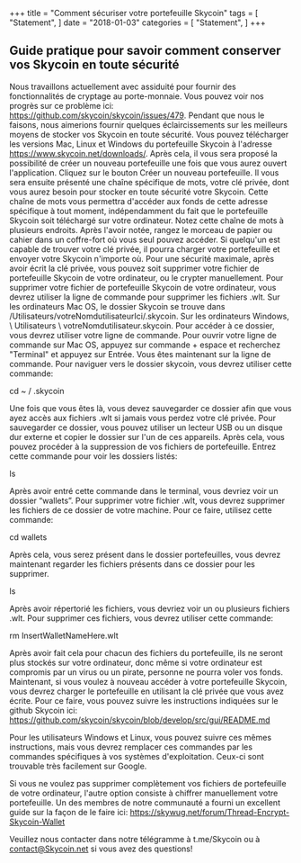+++
title = "Comment sécuriser votre portefeuille Skycoin"
tags = [
    "Statement",
]
date = "2018-01-03"
categories = [
    "Statement",
]
+++

## Guide pratique pour savoir comment conserver vos Skycoin en toute sécurité

Nous travaillons actuellement avec assiduité pour fournir des fonctionnalités de cryptage au porte-monnaie. 
Vous pouvez voir nos progrès sur ce problème ici: https://github.com/skycoin/skycoin/issues/479. 
Pendant que nous le faisons, nous aimerions fournir quelques éclaircissements sur les meilleurs moyens de stocker vos Skycoin en toute sécurité. 
Vous pouvez télécharger les versions Mac, Linux et Windows du portefeuille Skycoin à l'adresse https://www.skycoin.net/downloads/. 
Après cela, il vous sera proposé la possibilité de créer un nouveau portefeuille une fois que vous aurez ouvert l'application. 
Cliquez sur le bouton Créer un nouveau portefeuille. 
Il vous sera ensuite présenté une chaîne spécifique de mots, votre clé privée, dont vous aurez besoin pour stocker en toute sécurité votre Skycoin. 
Cette chaîne de mots vous permettra d'accéder aux fonds de cette adresse spécifique à tout moment, indépendamment du fait que le portefeuille Skycoin soit téléchargé sur votre ordinateur. 
Notez cette chaîne de mots à plusieurs endroits. 
Après l'avoir notée, rangez le morceau de papier ou cahier dans un coffre-fort où vous seul pouvez accéder. 
Si quelqu'un est capable de trouver votre clé privée, il pourra charger votre portefeuille et envoyer votre Skycoin n'importe où. 
Pour une sécurité maximale, après avoir écrit la clé privée, vous pouvez soit supprimer votre fichier de portefeuille Skycoin de votre ordinateur, ou le crypter manuellement. 
Pour supprimer votre fichier de portefeuille Skycoin de votre ordinateur, vous devrez utiliser la ligne de commande pour supprimer les fichiers .wlt. 
Sur les ordinateurs Mac OS, le dossier Skycoin se trouve dans /Utilisateurs/votreNomdutilisateurIci/.skycoin. 
Sur les ordinateurs Windows, \ Utilisateurs \ votreNomdutilisateur.skycoin. 
Pour accéder à ce dossier, vous devrez utiliser votre ligne de commande. 
Pour ouvrir votre ligne de commande sur Mac OS, appuyez sur commande + espace et recherchez "Terminal" et appuyez sur Entrée. 
Vous êtes maintenant sur la ligne de commande. Pour naviguer vers le dossier skycoin, vous devrez utiliser cette commande:

cd ~ / .skycoin

Une fois que vous êtes là, vous devez sauvegarder ce dossier afin que vous ayez accès aux fichiers .wlt si jamais vous perdez votre clé privée. 
Pour sauvegarder ce dossier, vous pouvez utiliser un lecteur USB ou un disque dur externe et copier le dossier sur l'un de ces appareils. 
Après cela, vous pouvez procéder à la suppression de vos fichiers de portefeuille. Entrez cette commande pour voir les dossiers listés:

ls

Après avoir entré cette commande dans le terminal, vous devriez voir un dossier “wallets”. 
Pour supprimer votre fichier .wlt, vous devrez supprimer les fichiers de ce dossier de votre machine. 
Pour ce faire, utilisez cette commande:

cd wallets

Après cela, vous serez présent dans le dossier portefeuilles, vous devrez maintenant regarder les fichiers présents dans ce dossier pour les supprimer.

ls

Après avoir répertorié les fichiers, vous devriez voir un ou plusieurs fichiers .wlt. 
Pour supprimer ces fichiers, vous devrez utiliser cette commande:

rm InsertWalletNameHere.wlt

Après avoir fait cela pour chacun des fichiers du portefeuille, ils ne seront plus stockés sur votre ordinateur, donc même si votre ordinateur est compromis par un virus ou un pirate, personne ne pourra voler vos fonds. 
Maintenant, si vous voulez à nouveau accéder à votre portefeuille Skycoin, vous devrez charger le portefeuille en utilisant la clé privée que vous avez écrite. 
Pour ce faire, vous pouvez suivre les instructions indiquées sur le github Skycoin ici: https://github.com/skycoin/skycoin/blob/develop/src/gui/README.md

Pour les utilisateurs Windows et Linux, vous pouvez suivre ces mêmes instructions, mais vous devrez remplacer ces commandes par les commandes spécifiques à vos systèmes d'exploitation. 
Ceux-ci sont trouvable très facilement sur Google.

Si vous ne voulez pas supprimer complètement vos fichiers de portefeuille de votre ordinateur, l'autre option consiste à chiffrer manuellement votre portefeuille. 
Un des membres de notre communauté a fourni un excellent guide sur la façon de le faire ici: https://skywug.net/forum/Thread-Encrypt-Skycoin-Wallet

Veuillez nous contacter dans notre télégramme à t.me/Skycoin ou à contact@Skycoin.net si vous avez des questions!
